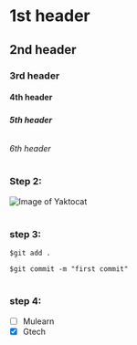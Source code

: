 #  <h1>1st header 
## <h2>2nd header
### <h3>3rd header
#### <h4>4th header
##### <h5>5th header
###### <h6>6th header

# <h3>Step 2: 

![Image of Yaktocat](https://octodex.github.com/images/yaktocat.png)

# <h3>step 3:
```
$git add .

$git commit -m "first commit"
```

# <h3>step 4:

- [ ] Mulearn
- [x] Gtech
